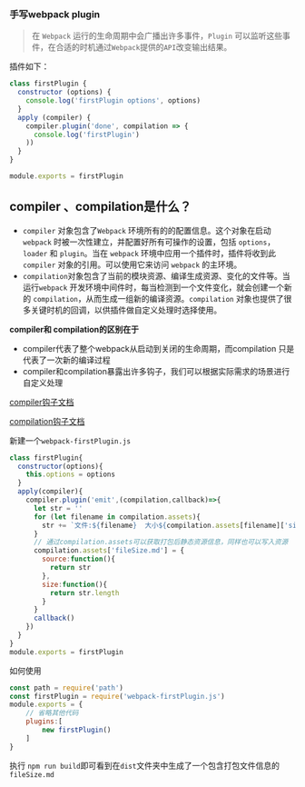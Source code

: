 ### 手写webpack plugin

> 在 `Webpack` 运行的生命周期中会广播出许多事件，`Plugin` 可以监听这些事件，在合适的时机通过`Webpack`提供的`API`改变输出结果。

插件如下：

```javascript
class firstPlugin {
  constructor (options) {
    console.log('firstPlugin options', options)
  }
  apply (compiler) {
    compiler.plugin('done', compilation => {
      console.log('firstPlugin')
    ))
  }
}

module.exports = firstPlugin
```

## compiler 、compilation是什么？

- `compiler` 对象包含了`Webpack` 环境所有的的配置信息。这个对象在启动 `webpack` 时被一次性建立，并配置好所有可操作的设置，包括 `options`，`loader` 和 `plugin`。当在 `webpack` 环境中应用一个插件时，插件将收到此 `compiler` 对象的引用。可以使用它来访问 `webpack` 的主环境。
- `compilation`对象包含了当前的模块资源、编译生成资源、变化的文件等。当运行`webpack` 开发环境中间件时，每当检测到一个文件变化，就会创建一个新的 `compilation`，从而生成一组新的编译资源。`compilation` 对象也提供了很多关键时机的回调，以供插件做自定义处理时选择使用。

**compiler和 compilation的区别在于** 

- compiler代表了整个webpack从启动到关闭的生命周期，而compilation 只是代表了一次新的编译过程
- compiler和compilation暴露出许多钩子，我们可以根据实际需求的场景进行自定义处理

[compiler钩子文档](https://www.webpackjs.com/api/compiler-hooks/)

[compilation钩子文档](https://www.webpackjs.com/api/compilation-hooks/)

新建一个`webpack-firstPlugin.js`

```javascript
class firstPlugin{
  constructor(options){
    this.options = options
  }
  apply(compiler){
    compiler.plugin('emit',(compilation,callback)=>{
      let str = ''
      for (let filename in compilation.assets){
        str += `文件:${filename}  大小${compilation.assets[filename]['size']()}\n`
      }
      // 通过compilation.assets可以获取打包后静态资源信息，同样也可以写入资源
      compilation.assets['fileSize.md'] = {
        source:function(){
          return str
        },
        size:function(){
          return str.length
        }
      }
      callback()
    })
  }
}
module.exports = firstPlugin
```

如何使用

```javascript
const path = require('path')
const firstPlugin = require('webpack-firstPlugin.js')
module.exports = {
    // 省略其他代码
    plugins:[
        new firstPlugin()
    ]
}
```

执行 `npm run build`即可看到在`dist`文件夹中生成了一个包含打包文件信息的`fileSize.md`